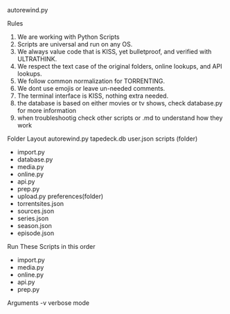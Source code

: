 autorewind.py

Rules

1. We are working with Python Scripts
2. Scripts are universal and run on any OS.
3. We always value code that is KISS, yet bulletproof, and verified with ULTRATHINK.
4. We respect the text case of the original folders, online lookups, and API lookups.
5. We follow common normalization for TORRENTING.
6. We dont use emojis or leave un-needed comments.
7. The terminal interface is KISS, nothing extra needed.
8. the database is based on either movies or tv shows, check database.py for more information
9. when troubleshootig check other scripts or .md to understand how they work


Folder Layout 
autorewind.py 
tapedeck.db
user.json
scripts (folder)
- import.py
- database.py 
- media.py
- online.py
- api.py
- prep.py
- upload.py 
preferences(folder)
- torrentsites.json
- sources.json
- series.json
- season.json
- episode.json


Run These Scripts in this order

- import.py
- media.py
- online.py
- api.py
- prep.py

Arguments
-v verbose mode